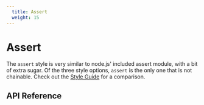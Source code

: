 ```yaml
---
  title: Assert
  weight: 15
---
```


# Assert

The `assert` style is very similar to node.js' included assert module, with a bit of extra
sugar. Of the three style options, `assert` is the only one that is not chainable. Check out 
the [Style Guide](/guide/comparison) for a comparison.

## API Reference
